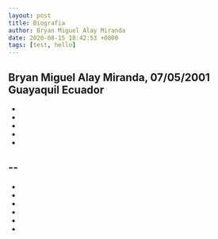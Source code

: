 ```yaml
---
layout: post
title: Biografia
author: Bryan Miguel Alay Miranda
date: 2020-08-15 18:42:53 +0800
tags: [test, hello]
---
```


Bryan Miguel Alay Miranda, 07/05/2001 Guayaquil Ecuador
-
-
-
-
-

-
--
-
-
-
-
-
-
-
